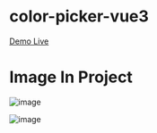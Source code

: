 # color-picker-vue3

[Demo Live](https://vuluu2k.github.io/color-picker-vue3/)

# Image In Project
![image](https://github.com/vuluu2k/color-picker-vue3/assets/73820126/5854465a-aa4f-4a21-815a-ccaf9b2f1f6b)

![image](https://github.com/vuluu2k/color-picker-vue3/assets/73820126/619e72a7-f62b-47b2-a0d1-d7f1fb7823ae)
